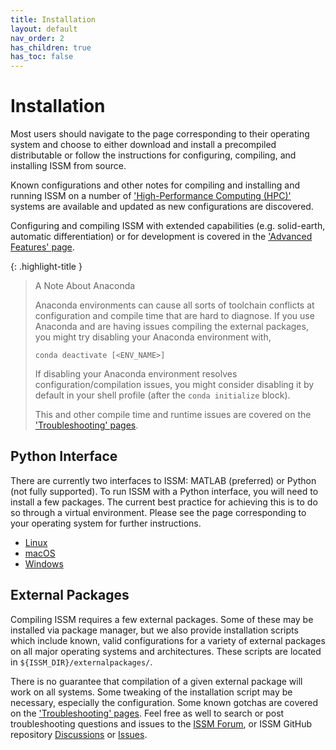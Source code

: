 ```yaml
---
title: Installation
layout: default
nav_order: 2
has_children: true
has_toc: false
---
```


<h1>Installation</h1>
Most users should navigate to the page corresponding to their operating system and choose to either download and install a precompiled distributable or follow the instructions for configuring, compiling, and installing ISSM from source.

Known configurations and other notes for compiling and installing and running ISSM on a number of 
<a href="hpc" target="_top">'High-Performance Computing (HPC)'</a>
systems are available and updated as new configurations are discovered.

Configuring and compiling ISSM with extended capabilities (e.g. solid-earth, automatic differentiation) or for development is covered in the
<a href="advanced" target="_top">'Advanced Features' page</a>.

{: .highlight-title }
> A Note About Anaconda
>
> Anaconda environments can cause all sorts of toolchain conflicts at configuration and compile time that are hard to diagnose. If you use Anaconda and are having issues compiling the external packages, you might try disabling your Anaconda environment with,
> ````
> conda deactivate [<ENV_NAME>]
> ````
> If disabling your Anaconda environment resolves configuration/compilation issues, you might consider disabling it by default in your shell profile (after the `conda initialize` block).
>
> This and other compile time and runtime issues are covered on the <a href="../troubleshooting" target="_top">'Troubleshooting' pages</a>.

## Python Interface
There are currently two interfaces to ISSM: MATLAB (preferred) or Python (not fully supported). To run ISSM with a Python interface, you will need to install a few packages. The current best practice for achieving this is to do so through a virtual environment. Please see the page corresponding to your operating system for further instructions.

- <a href="linux#python-interface" target="_top">Linux</a>
- <a href="macos#python-interface" target="_top">macOS</a>
- <a href="windows#python-interface" target="_top">Windows</a>

## External Packages
Compiling ISSM requires a few external packages. Some of these may be installed via package manager, but we also provide installation scripts which include known, valid configurations for a variety of external packages on all major operating systems and architectures. These scripts are located in `${ISSM_DIR}/externalpackages/`.

There is no guarantee that compilation of a given external package will work on all systems. Some tweaking of the installation script may be necessary, especially the configuration. Some known gotchas are covered 
on the <a href="../troubleshooting" target="_top">'Troubleshooting' pages</a>.
Feel free as well to search or post troubleshooting questions and issues to the <a href="https://issm.ess.uci.edu/forum/" target="_blank">ISSM Forum</a>, or ISSM GitHub repository <a href="https://github.com/ISSMteam/ISSM/discussions" target="_blank">Discussions</a> or <a href="https://github.com/ISSMteam/ISSM/issues" target="_blank">Issues</a>.

